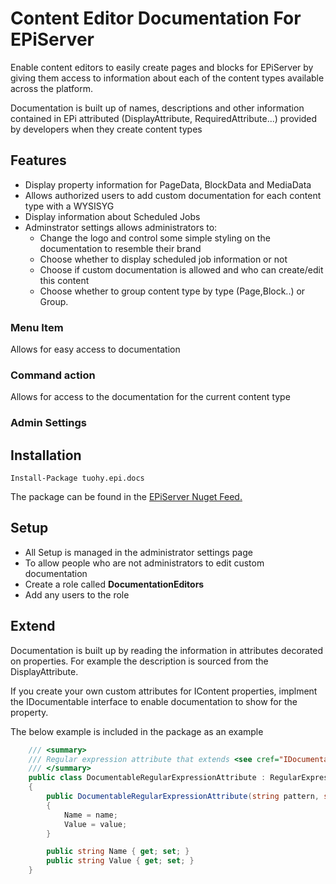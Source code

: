 # Content Editor Documentation For EPiServer
Enable content editors to easily create pages and blocks for EPiServer by giving them access to information about each of the content types available across the platform. 

Documentation is built up of names, descriptions and other information contained in EPi attributed (DisplayAttribute, RequiredAttribute...) provided by developers when they create content types


## Features

* Display property information for PageData, BlockData and MediaData
* Allows authorized users to add custom documentation for each content type with a WYSISYG
* Display information about Scheduled Jobs
* Adminstrator settings allows administrators to:
  * Change the logo and control some simple styling on the documentation to resemble their brand
  * Choose whether to display scheduled job information or not
  * Choose if custom documentation is allowed and who can create/edit this content
  * Choose whether to group content type by type (Page,Block..) or Group.

### Menu Item
Allows for easy access to documentation


### Command action
Allows for access to the documentation for the current content type

### Admin Settings



## Installation

```
Install-Package tuohy.epi.docs
```

The package can be found in the [EPiServer Nuget Feed.](http://nuget.episerver.com)

## Setup

* All Setup is managed in the administrator settings page
* To allow people who are not administrators to edit custom documentation
 * Create a role called **DocumentationEditors**
 * Add any users to the role


## Extend

Documentation is built up by reading the information in attributes decorated on properties. For example the description is sourced from the DisplayAttribute.

If you create your own custom attributes for IContent properties, implment the IDocumentable interface to enable documentation to show for the property. 

The below example is included in the package as an example

```c#
    /// <summary>
    /// Regular expression attribute that extends <see cref="IDocumentable"></see>/>
    /// </summary>
    public class DocumentableRegularExpressionAttribute : RegularExpressionAttribute, IDocumentable
    {
        public DocumentableRegularExpressionAttribute(string pattern, string name, string value) : base(pattern)
        {
            Name = name;
            Value = value;   
        }

        public string Name { get; set; }
        public string Value { get; set; }
    }
```
